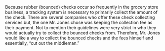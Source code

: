 Because rubber (bounced) checks occur so frequently in the grocery store business, a
tracking system is necessary to primarily collect the amount of the check. There are several
companies who offer these check collecting services but, the one Mr. Jones chose was
keeping the collection fee as their payment. Not to mention their guidelines were very strict
in who they would actually try to collect the bounced checks from. Therefore, Mr. Jones
would like a way to collect the bounced checks and the fees himself and essentially, “cut out
the middleman.”